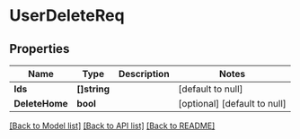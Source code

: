 # UserDeleteReq

## Properties
Name | Type | Description | Notes
------------ | ------------- | ------------- | -------------
**Ids** | **[]string** |  | [default to null]
**DeleteHome** | **bool** |  | [optional] [default to null]

[[Back to Model list]](../README.md#documentation-for-models) [[Back to API list]](../README.md#documentation-for-api-endpoints) [[Back to README]](../README.md)


